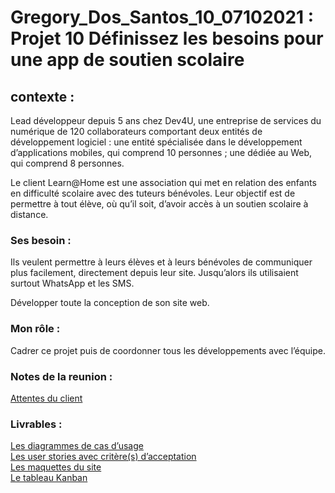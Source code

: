 # Gregory_Dos_Santos_10_07102021 : Projet 10 Définissez les besoins pour une app de soutien scolaire

## contexte : 

Lead développeur depuis 5 ans chez Dev4U, une entreprise de services du numérique de 120 collaborateurs comportant deux entités de développement logiciel : 
une entité spécialisée dans le développement d’applications mobiles, qui comprend 10 personnes ;
une dédiée au Web, qui comprend 8 personnes. 

Le client Learn@Home est une association qui met en relation des enfants en difficulté scolaire avec des tuteurs bénévoles. Leur objectif est de permettre à tout élève, où qu’il soit, 
d’avoir accès à un soutien scolaire à distance.

### Ses besoin : 

Ils veulent permettre à leurs élèves et à leurs bénévoles de communiquer plus facilement, 
directement depuis leur site. Jusqu’alors ils utilisaient surtout WhatsApp et les SMS.

Développer toute la conception de son site web. 

### Mon rôle : 

Cadrer ce projet puis de coordonner tous les développements avec l’équipe. 

### Notes de la reunion : 

<a href="https://s3-eu-west-1.amazonaws.com/course.oc-static.com/projects/Front-End+V2/P8+-+Gestion+de+projet/Notes+-+Re%CC%81union+Learn%40Home.pdf">Attentes du client</a>

### Livrables : 

<a href="https://www.figma.com/file/B4kOBwlz7qDMHRYVNH9QKD/learn@home?node-id=191%3A2" >Les diagrammes de cas d’usage</a> <br>
<a href="https://www.figma.com/file/B4kOBwlz7qDMHRYVNH9QKD/learn@home?node-id=192%3A2" >Les user stories avec critère(s) d’acceptation </a><br>
<a href="https://www.figma.com/file/B4kOBwlz7qDMHRYVNH9QKD/learn@home?node-id=207%3A2" >Les maquettes du site</a><br>
<a href="https://jewel-noise-1a2.notion.site/Dev4U-projet-Learn-Home-efebc0505aa74ad7a081d87ffd36afd0" >Le tableau Kanban</a>






